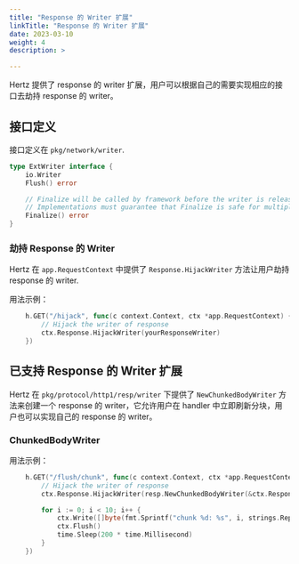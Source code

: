 ```yaml
---
title: "Response 的 Writer 扩展"
linkTitle: "Response 的 Writer 扩展"
date: 2023-03-10
weight: 4
description: >

---
```


Hertz 提供了 response 的 writer 扩展，用户可以根据自己的需要实现相应的接口去劫持 response 的 writer。

## 接口定义

接口定义在 `pkg/network/writer`.

```go
type ExtWriter interface {
	io.Writer
	Flush() error

	// Finalize will be called by framework before the writer is released.
	// Implementations must guarantee that Finalize is safe for multiple calls.
	Finalize() error
}
```

### 劫持 Response 的 Writer

Hertz 在 `app.RequestContext` 中提供了 `Response.HijackWriter` 方法让用户劫持 response 的 writer.

用法示例：

```go
	h.GET("/hijack", func(c context.Context, ctx *app.RequestContext) {
		// Hijack the writer of response
		ctx.Response.HijackWriter(yourResponseWriter)
	})
```

## 已支持 Response 的 Writer 扩展

Hertz 在 `pkg/protocol/http1/resp/writer` 下提供了 `NewChunkedBodyWriter` 方法来创建一个 response 的 writer，它允许用户在 handler 中立即刷新分块，用户也可以实现自己的 response 的 writer。

### ChunkedBodyWriter

用法示例：

```go
	h.GET("/flush/chunk", func(c context.Context, ctx *app.RequestContext) {
		// Hijack the writer of response
		ctx.Response.HijackWriter(resp.NewChunkedBodyWriter(&ctx.Response, ctx.GetWriter()))

		for i := 0; i < 10; i++ {
			ctx.Write([]byte(fmt.Sprintf("chunk %d: %s", i, strings.Repeat("hi~", i)))) // nolint: errcheck
			ctx.Flush()                                                                 // nolint: errcheck
			time.Sleep(200 * time.Millisecond)
		}
	})
```
